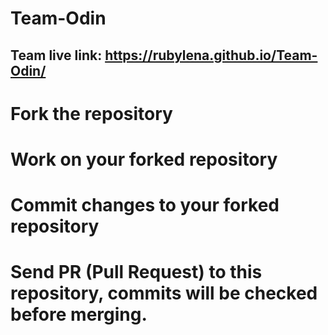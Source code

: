 # Team-Odin
## Team live link: https://rubylena.github.io/Team-Odin/

# Fork the repository
# Work on your forked repository
# Commit changes to your forked repository
# Send PR (Pull Request) to this repository, commits will be checked before merging.
###
